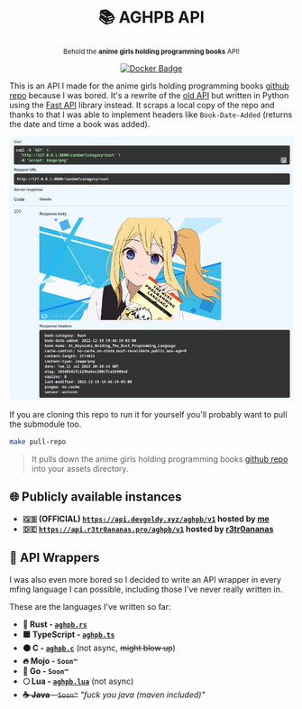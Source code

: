 <div align="center">

  # 📚 AGHPB API

  <sub>Behold the **anime girls holding programming books** API!</sub>

  [![Docker Badge](https://img.shields.io/docker/v/devgoldy/aghpb_api?label=docker)](https://hub.docker.com/r/devgoldy/aghpb_api "We're on docker!")

</div>

This is an API I made for the anime girls holding programming books [github repo](https://github.com/cat-milk/Anime-Girls-Holding-Programming-Books) because I was bored.
It's a rewrite of the [old API](https://github.com/THEGOLDENPRO/aghpb_api_legacy) but written in Python using the [Fast API](https://github.com/tiangolo/fastapi) library instead.
It scraps a local copy of the repo and thanks to that I was able to implement headers like ``Book-Date-Added`` (returns the date and time a book was added).

<img src="./assets/screenshot_1.png" width="600px">

<br>

If you are cloning this repo to run it for yourself you'll probably want to pull the submodule too.
```sh
make pull-repo
```
> It pulls down the anime girls holding programming books [github repo](https://github.com/cat-milk/Anime-Girls-Holding-Programming-Books) into your assets directory.

## 🌐 Publicly available instances
- **🇬🇧 (OFFICIAL) [``https://api.devgoldy.xyz/aghpb/v1``](https://api.devgoldy.xyz/aghpb/v1) hosted by [me](https://github.com/THEGOLDENPRO)**
- **🇩🇪 [``https://api.r3tr0ananas.pro/aghpb/v1``](https://api.r3tr0ananas.pro/aghpb/v1) hosted by [r3tr0ananas](https://github.com/r3tr0ananas)**

## 💫 API Wrappers
I was also even more bored so I decided to write an API wrapper in every mfing language I can possible, including those I've never really written in.

These are the languages I've written so far:
- **🦀 Rust - [``aghpb.rs``](https://github.com/THEGOLDENPRO/aghpb.rs)**
- **🟦 TypeScript - [``aghpb.ts``](https://github.com/THEGOLDENPRO/aghpb.ts)**
- **⚫ C - [``aghpb.c``](https://github.com/THEGOLDENPRO/aghpb.c)** (not async, ~~might blow up~~)
- **🔥 Mojo - ``Soon™``**
- **🔵 Go - ``Soon™``**
- **🌕 Lua - [``aghpb.lua``](https://github.com/THEGOLDENPRO/aghpb.lua)** (not async)
- ~~**☕ Java** - ``Soon™``~~ *"fuck you java (maven included)"*
